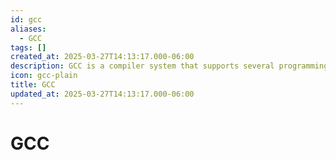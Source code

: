 ```yaml
---
id: gcc
aliases:
  - GCC
tags: []
created_at: 2025-03-27T14:13:17.000-06:00
description: GCC is a compiler system that supports several programming languages.
icon: gcc-plain
title: GCC
updated_at: 2025-03-27T14:13:17.000-06:00
---
```


# GCC

